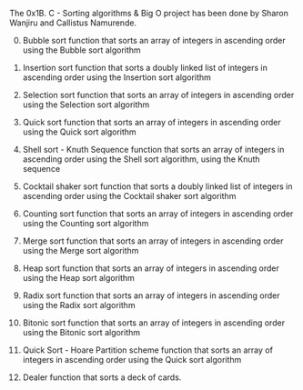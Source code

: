 The 0x1B. C - Sorting algorithms & Big O project has been done by Sharon Wanjiru and Callistus Namurende.

0. Bubble sort
function that sorts an array of integers in ascending order using the Bubble sort algorithm

1. Insertion sort
function that sorts a doubly linked list of integers in ascending order using the Insertion sort algorithm

2. Selection sort
function that sorts an array of integers in ascending order using the Selection sort algorithm

3. Quick sort
function that sorts an array of integers in ascending order using the Quick sort algorithm

4. Shell sort - Knuth Sequence
function that sorts an array of integers in ascending order using the Shell sort algorithm, using the Knuth sequence

5. Cocktail shaker sort
function that sorts a doubly linked list of integers in ascending order using the Cocktail shaker sort algorithm

6. Counting sort
function that sorts an array of integers in ascending order using the Counting sort algorithm

7. Merge sort
function that sorts an array of integers in ascending order using the Merge sort algorithm

8. Heap sort
function that sorts an array of integers in ascending order using the Heap sort algorithm

9. Radix sort
function that sorts an array of integers in ascending order using the Radix sort algorithm

10. Bitonic sort
function that sorts an array of integers in ascending order using the Bitonic sort algorithm

11. Quick Sort - Hoare Partition scheme
function that sorts an array of integers in ascending order using the Quick sort algorithm

12. Dealer
function that sorts a deck of cards.
